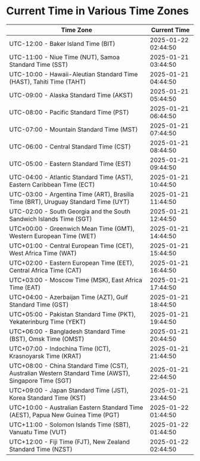 # Current Time in Various Time Zones

| Time Zone | Current Time |
|-----------|--------------|
| UTC-12:00 - Baker Island Time (BIT) | 2025-01-22 02:44:50 |
| UTC-11:00 - Niue Time (NUT), Samoa Standard Time (SST) | 2025-01-21 03:44:50 |
| UTC-10:00 - Hawaii-Aleutian Standard Time (HAST), Tahiti Time (TAHT) | 2025-01-21 04:44:50 |
| UTC-09:00 - Alaska Standard Time (AKST) | 2025-01-21 05:44:50 |
| UTC-08:00 - Pacific Standard Time (PST) | 2025-01-21 06:44:50 |
| UTC-07:00 - Mountain Standard Time (MST) | 2025-01-21 07:44:50 |
| UTC-06:00 - Central Standard Time (CST) | 2025-01-21 08:44:50 |
| UTC-05:00 - Eastern Standard Time (EST) | 2025-01-21 09:44:50 |
| UTC-04:00 - Atlantic Standard Time (AST), Eastern Caribbean Time (ECT) | 2025-01-21 10:44:50 |
| UTC-03:00 - Argentina Time (ART), Brasília Time (BRT), Uruguay Standard Time (UYT) | 2025-01-21 11:44:50 |
| UTC-02:00 - South Georgia and the South Sandwich Islands Time (SGT) | 2025-01-21 12:44:50 |
| UTC±00:00 - Greenwich Mean Time (GMT), Western European Time (WET) | 2025-01-21 14:44:50 |
| UTC+01:00 - Central European Time (CET), West Africa Time (WAT) | 2025-01-21 15:44:50 |
| UTC+02:00 - Eastern European Time (EET), Central Africa Time (CAT) | 2025-01-21 16:44:50 |
| UTC+03:00 - Moscow Time (MSK), East Africa Time (EAT) | 2025-01-21 17:44:50 |
| UTC+04:00 - Azerbaijan Time (AZT), Gulf Standard Time (GST) | 2025-01-21 18:44:50 |
| UTC+05:00 - Pakistan Standard Time (PKT), Yekaterinburg Time (YEKT) | 2025-01-21 19:44:50 |
| UTC+06:00 - Bangladesh Standard Time (BST), Omsk Time (OMST) | 2025-01-21 20:44:50 |
| UTC+07:00 - Indochina Time (ICT), Krasnoyarsk Time (KRAT) | 2025-01-21 21:44:50 |
| UTC+08:00 - China Standard Time (CST), Australian Western Standard Time (AWST), Singapore Time (SGT) | 2025-01-21 22:44:50 |
| UTC+09:00 - Japan Standard Time (JST), Korea Standard Time (KST) | 2025-01-21 23:44:50 |
| UTC+10:00 - Australian Eastern Standard Time (AEST), Papua New Guinea Time (PGT) | 2025-01-22 01:44:50 |
| UTC+11:00 - Solomon Islands Time (SBT), Vanuatu Time (VUT) | 2025-01-22 01:44:50 |
| UTC+12:00 - Fiji Time (FJT), New Zealand Standard Time (NZST) | 2025-01-22 02:44:50 |
